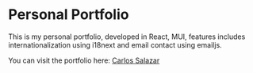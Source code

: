 # Personal Portfolio

This is my personal portfolio, developed in React, MUI, features includes internationalization using i18next and email contact using emailjs.

You can visit the portfolio here: [Carlos Salazar](https://www.carlossalazar.es)